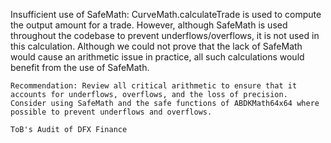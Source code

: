 Insufficient use of SafeMath: CurveMath.calculateTrade is used to compute the output amount for a trade. However, although SafeMath is used throughout the codebase to prevent underflows/overflows, it is not used in this calculation. Although we could not prove that the lack of SafeMath would cause an arithmetic issue in practice, all such calculations would benefit from the use of SafeMath.

    Recommendation: Review all critical arithmetic to ensure that it accounts for underflows, overflows, and the loss of precision. Consider using SafeMath and the safe functions of ABDKMath64x64 where possible to prevent underflows and overflows.

    ToB's Audit of DFX Finance